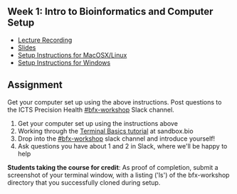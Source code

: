## Week 1: Intro to Bioinformatics and Computer Setup
- [Lecture Recording]()
- [Slides]()
- [Setup Instructions for MacOSX/Linux](bfx_workshop_01_overview.ipynb)
- [Setup Instructions for Windows](bfx_workshop_01_overview_windows.ipynb)

## Assignment

Get your computer set up using the above instructions. Post questions to the ICTS Precision Health [#bfx-workshop](https://ictsprecisionhealth.slack.com/archives/C040Q704WS2) Slack channel.

1. Get your computer set up using the instructions above
2. Working through the [Terminal Basics tutorial](https://sandbox.bio/tutorials?id=terminal-basics) at sandbox.bio
3. Drop into the [#bfx-workshop](https://ictsprecisionhealth.slack.com/archives/C040Q704WS2) slack channel and introduce yourself!
4. Ask questions you have about 1 and 2 in Slack, where we'll be happy to help


**Students taking the course for credit**: 
As proof of completion, submit a screenshot of your terminal window, with a listing ('ls') of the bfx-workshop directory that you successfully cloned during setup.
